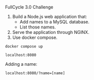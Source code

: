FullCycle 3.0 Challenge

1. Build a Node.js web application that:
    - Add names to a MySQL database.
    - List those names.
3. Serve the application through NGINX.
4. Use docker compose.

```shell
docker compose up
```

```
localhost:8080
```

Adding a name:
```
localhost:8080/?name=[name]
```
